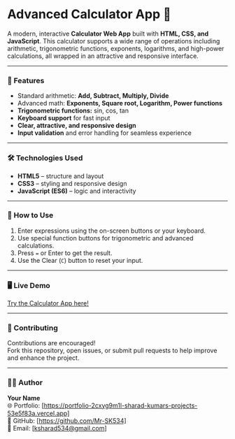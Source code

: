 # Advanced Calculator App 🧮

A modern, interactive **Calculator Web App** built with **HTML, CSS, and JavaScript**. This calculator supports a wide range of operations including arithmetic, trigonometric functions, exponents, logarithms, and high-power calculations, all wrapped in an attractive and responsive interface.

---

### 🧩 Features

- Standard arithmetic: **Add, Subtract, Multiply, Divide**
- Advanced math: **Exponents, Square root, Logarithm, Power functions**
- **Trigonometric functions:** sin, cos, tan
- **Keyboard support** for fast input
- **Clear, attractive, and responsive design**
- **Input validation** and error handling for seamless experience

---

### 🛠️ Technologies Used

- **HTML5** – structure and layout
- **CSS3** – styling and responsive design
- **JavaScript (ES6)** – logic and interactivity

---

### 🚀 How to Use

1. Enter expressions using the on-screen buttons or your keyboard.
2. Use special function buttons for trigonometric and advanced calculations.
3. Press `=` or Enter to get the result.
4. Use the Clear (`C`) button to reset your input.


---


### 🖥️ Live Demo

[Try the Calculator App here!](https://calculator-tawny-six-46.vercel.app/)

---

### 🤝 Contributing

Contributions are encouraged!  
Fork this repository, open issues, or submit pull requests to help improve and enhance the project.

---

### 🧑‍💻 Author

**Your Name**  
🌐 Portfolio: [https://portfolio-2cxyg9m1l-sharad-kumars-projects-53e5f83a.vercel.app]  
💼 GitHub: [https://github.com/Mr-SK534]  
📧 Email: [ksharad534@gmail.com]


